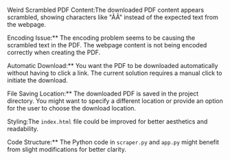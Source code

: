 Weird Scrambled PDF Content:The downloaded PDF content appears scrambled, showing characters like "Ã​Â" instead of the expected text from the webpage.

Encoding Issue:** The encoding problem seems to be causing the scrambled text in the PDF. The webpage content is not being encoded correctly when creating the PDF.

Automatic Download:** You want the PDF to be downloaded automatically without having to click a link. The current solution requires a manual click to initiate the download.

File Saving Location:** The downloaded PDF is saved in the project directory. You might want to specify a different location or provide an option for the user to choose the download location.

Styling:The `index.html` file could be improved for better aesthetics and readability.

Code Structure:** The Python code in `scraper.py` and `app.py` might benefit from slight modifications for better clarity.
